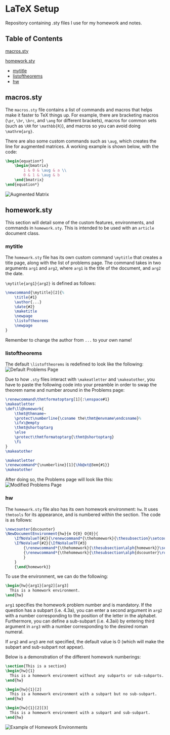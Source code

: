 # LaTeX Setup
Repository containing .sty files I use for my homework and notes.

## Table of Contents
[macros.sty](#macrossty)

[homework.sty](#homeworksty)
  - [mytitle](#mytitle)
  - [listoftheorems](#listoftheorems)
  - [hw](#hw)
## macros.sty
The `macros.sty` file contains a list of commands and macros that helps make it faster to TeX things up. For example, there are bracketing macros (`\pr`, `\br`, `\brc`, and `\ang` for different brackets), macros for common sets (such as `\RR` for `\mathbb{R}`), and macros so you can avoid doing `\mathrm{arg}`.

There are also some custom commands such as `\aug`, which creates the line for augmented matrices. A working example is shown below, with the code:
```latex
\begin{equation*}
	\begin{bmatrix}
		1 & 0 & \aug & a \\
		0 & 1 & \aug & b
	\end{bmatrix}
\end{equation*}
```
![Augmented Matrix](https://github.com/ktm-p/LaTeX-Setup/assets/119767232/fe98c146-81c4-4599-81fc-794345a235fc)


## homework.sty
This section will detail some of the custom features, environments, and commands in `homework.sty`. This is intended to be used with an `article` document class.

### mytitle
The `homework.sty` file has its own custom command `\mytitle` that creates a title page, along with the list of problems page. The command takes in two arguments `arg1` and `arg2`, where `arg1` is the title of the document, and `arg2` the date.

`\mytitle{arg1}{arg2}` is defined as follows:
```latex
\newcommand{\mytitle}[2]{%
	\title{#1}
	\author{...}
	\date{#2}
	\maketitle
	\newpage
	\listoftheorems
	\newpage
}
```
Remember to change the author from `...` to your own name!

### listoftheorems
The default `\listoftheorems` is redefined to look like the following:
![Default Problems Page](https://github.com/ktm-p/LaTeX-Setup/assets/119767232/cd20f5c4-028d-44ff-8f9c-d4ee8f751d54)

Due to how `.sty` files interact with `\makeatletter` and `\makeatother`, you have to paste the following code into your preamble in order to swap the theorem name and number around in the Problems page:
```latex
\renewcommand\thmtformatoptarg[1]{:\enspace#1}
\makeatletter
\def\ll@homework{
	\thmt@thmname~
	\protect\numberline{\csname the\thmt@envname\endcsname}%
	\ifx\@empty
	\thmt@shortoptarg
	\else
	\protect\thmtformatoptarg{\thmt@shortoptarg}
	\fi
}
\makeatother

\makeatletter
\renewcommand*{\numberline}[1]{\hb@xt@3em{#1}}
\makeatother	
```

After doing so, the Problems page will look like this:
![Modified Problems Page](https://github.com/ktm-p/LaTeX-Setup/assets/119767232/e6577631-5fb1-4a79-adee-a9e3064aca4a)


### hw
The `homework.sty` file also has its own homework environment: `hw`. It uses `thmtools` for its appearance, and is numbered within the section. The code is as follows:
```latex
\newcounter{dscounter}
\NewDocumentEnvironment{hw}{m O{0} O{0}}{
	\IfNoValueT{#2}{\renewcommand*{\thehomework}{\thesubsection}\setcounter{subsection}{#1}\begin{homework}}
	\IfNoValueF{#2}{\IfNoValueTF{#3}
		{\renewcommand*{\thehomework}{\thesubsection\alph{homework}}\setcounter{subsection}{#1}\setcounter{homework}{\inteval{#2-1}}\begin{homework}}
		{\renewcommand*{\thehomework}{\thesubsection\alph{dscounter}\roman{homework}}\setcounter{subsection}{#1}\setcounter{dscounter}{#2}\setcounter{homework}{\inteval{#3-1}}\begin{homework}}
		}
	}
	{\end{homework}}
```

To use the environment, we can do the following:
```latex
\begin{hw}{arg1}[arg2][arg3]
  This is a homework environment.
\end{hw}
```

`arg1` specifies the homework problem number and is mandatory. If the question has a subpart (i.e. 4.3a), you can enter a second argument in `arg2` with a number corresponding to the position of the letter in the alphabet. Furthermore, you can define a sub-subpart (i.e. 4.3aii) by entering third argument in `arg3` with a number corresponding to the desired roman numeral.

If `arg2` and `arg3` are not specified, the default value is 0 (which will make the subpart and sub-subpart not appear).

Below is a demonstration of the different homework numberings:
```latex
\section{This is a section}
\begin{hw}{1}
  This is a homework environment without any subparts or sub-subparts.
\end{hw}

\begin{hw}{1}[2]
  This is a homework environment with a subpart but no sub-subpart.
\end{hw}

\begin{hw}{1}[2][3]
  This is a homework environment with a subpart and sub-subpart.
\end{hw}
```

![Example of Homework Environments](https://github.com/ktm-p/LaTeX-Setup/assets/119767232/5968e5f2-ba6c-4952-b63c-1bea2b8645d5)
